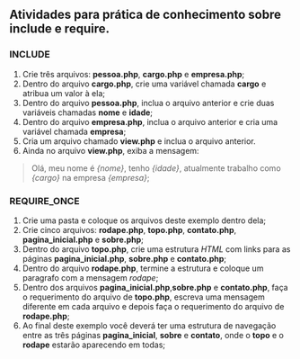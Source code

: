 ## Atividades para prática de conhecimento sobre include e require.

### INCLUDE

1. Crie três arquivos: **pessoa.php**, **cargo.php** e **empresa.php**;
2. Dentro do arquivo **cargo.php**, crie uma variável chamada **cargo** e atribua um valor à ela;
3. Dentro do arquivo **pessoa.php**, inclua o arquivo anterior e crie duas variáveis chamadas **nome** e **idade**;
4. Dentro do arquivo **empresa.php**, inclua o arquivo anterior e cria uma variável chamada **empresa**;
5. Cria um arquivo chamado **view.php** e inclua o arquivo anterior.
6. Ainda no arquivo **view.php**, exiba a mensagem:
> Olá, meu nome é *{nome}*, tenho *{idade}*, atualmente trabalho como *{cargo}* na empresa *{empresa}*;

### REQUIRE_ONCE

1. Crie uma pasta e coloque os arquivos deste exemplo dentro dela;
2. Crie cinco arquivos: **rodape.php**, **topo.php**, **contato.php**, **pagina_inicial.php** e **sobre.php**;
3. Dentro do arquivo **topo.php**, crie uma estrutura *HTML* com links para as páginas **pagina_inicial.php**, **sobre.php** e **contato.php**;
4. Dentro do arquivo **rodape.php**, termine a estrutura e coloque um paragrafo com a mensagem *rodape*;
5. Dentro dos arquivos **pagina_inicial.php**,**sobre.php** e **contato.php**, faça o requerimento do arquivo de **topo.php**, escreva uma mensagem diferente em cada arquivo e depois faça o requerimento do arquivo de **rodape.php**;
6. Ao final deste exemplo você deverá ter uma estrutura de navegação entre as três páginas **pagina_inicial**, **sobre** e **contato**, onde o **topo** e o **rodape** estarão aparecendo em todas;